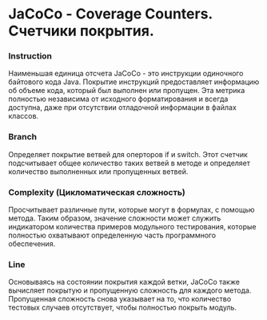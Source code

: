 # JaCoCo - Coverage Counters. Счетчики покрытия.

### Instruction
Наименьшая единица отсчета JaCoCo - это инструкции одиночного байтового кода Java. Покрытие инструкций предоставляет информацию об объеме кода, который был выполнен или пропущен. Эта метрика полностью независима от исходного форматирования и всегда доступна, даже при отсутствии отладочной информации в файлах классов.

### Branch
Определяет покрытие ветвей для оперторов if и switch. Этот счетчик подсчитывает общее количество таких ветвей в методе и определяет количество выполненных или пропущенных ветвей.

### Complexity (Цикломатическая сложность)
Просчитывает различные пути, которые могут в формулах, с помощью метода. Таким образом, значение сложности может служить индикатором количества примеров модульного тестирования, которые полностью охватывают определенную часть программного обеспечения. 

### Line
Основываясь на состоянии покрытия каждой ветки, JaCoCo также вычисляет покрытую и пропущенную сложность для каждого метода. Пропущенная сложность снова указывает на то, что количество тестовых случаев отсутствует, чтобы полностью покрыть модуль.